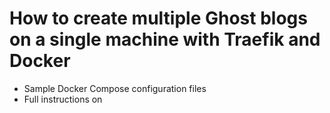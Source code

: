 # How to create multiple Ghost blogs on a single machine with Traefik and Docker

* Sample Docker Compose configuration files
* Full instructions on []()
